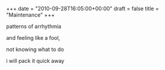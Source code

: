 +++
date = "2010-09-28T16:05:00+00:00"
draft = false
title = "Maintenance"
+++
<p>patterns of arrhythmia</p>&#13;
<p>and feeling like a fool,</p>&#13;
<p>not knowing what to do</p>&#13;
<p>i will pack it quick away</p> 
